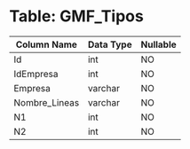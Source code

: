 # Table: GMF_Tipos

| Column Name | Data Type | Nullable |
|-------------|-----------|----------|
| Id | int | NO |
| IdEmpresa | int | NO |
| Empresa | varchar | NO |
| Nombre_Lineas | varchar | NO |
| N1 | int | NO |
| N2 | int | NO |

